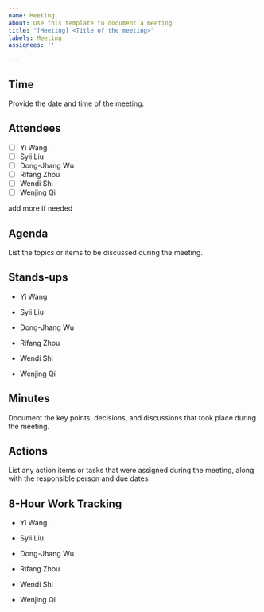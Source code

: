 ```yaml
---
name: Meeting
about: Use this template to document a meeting
title: "[Meeting] <Title of the meeting>"
labels: Meeting
assignees: ''

---
```


## Time
Provide the date and time of the meeting.

## Attendees
- [ ] Yi Wang
- [ ] Syii Liu
- [ ] Dong-Jhang Wu
- [ ] Rifang Zhou
- [ ] Wendi Shi
- [ ] Wenjing Qi

add more if needed

## Agenda
List the topics or items to be discussed during the meeting.

## Stands-ups
- Yi Wang

- Syii Liu
  
- Dong-Jhang Wu
  
- Rifang Zhou
  
- Wendi Shi
  
- Wenjing Qi


## Minutes
Document the key points, decisions, and discussions that took place during the meeting.

## Actions
List any action items or tasks that were assigned during the meeting, along with the responsible person and due dates.

## 8-Hour Work Tracking
- Yi Wang

- Syii Liu
  
- Dong-Jhang Wu
  
- Rifang Zhou
  
- Wendi Shi
  
- Wenjing Qi
